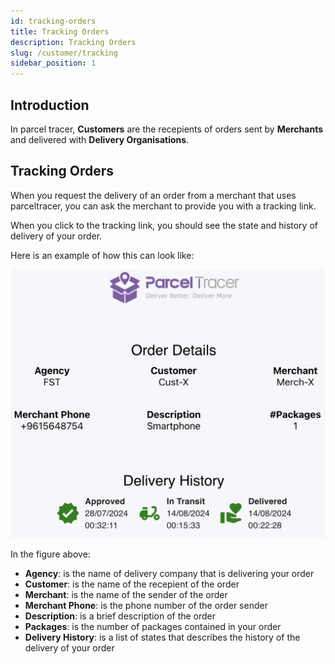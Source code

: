 ```yaml
---
id: tracking-orders
title: Tracking Orders
description: Tracking Orders
slug: /customer/tracking
sidebar_position: 1
---
```


## Introduction

In parcel tracer, **Customers** are the recepients of orders sent by **Merchants** and delivered with **Delivery Organisations**.

## Tracking Orders

When you request the delivery of an order from a merchant that uses parceltracer, you can ask the merchant to provide you with a tracking link.

When you click to the tracking link, you should see the state and history of delivery of your order.

Here is an example of how this can look like:

![alt text](./media/order-tracking.png)

In the figure above:
- **Agency**: is the name of delivery company that is delivering your order
- **Customer**: is the name of the recepient of the order
- **Merchant**: is the name of the sender of the order
- **Merchant Phone**: is the phone number of the order sender
- **Description**: is a brief description of the order
- **Packages**: is the number of packages contained in your order
- **Delivery History**: is a list of states that describes the history of the delivery of your order